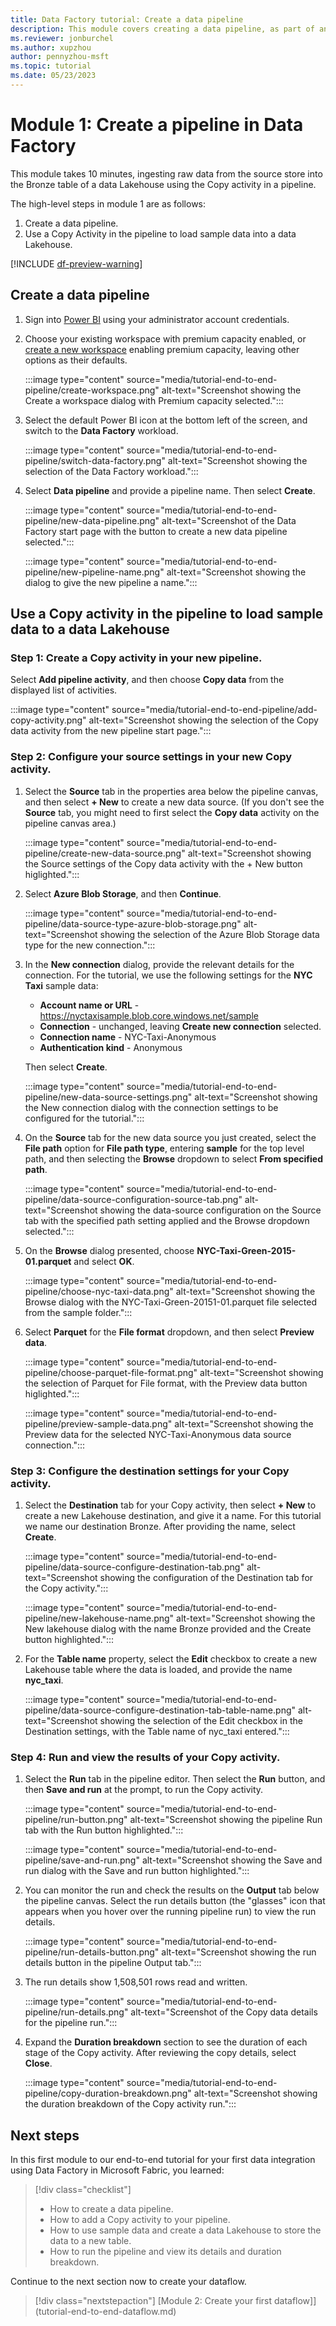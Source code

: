 ```yaml
---
title: Data Factory tutorial: Create a data pipeline 
description: This module covers creating a data pipeline, as part of an end-to-end data integration tutorial to complete a full data integration scenario with Data Factory in Microsoft Fabric within an hour.
ms.reviewer: jonburchel
ms.author: xupzhou
author: pennyzhou-msft
ms.topic: tutorial
ms.date: 05/23/2023
---
```


# Module 1: Create a pipeline in Data Factory

This module takes 10 minutes, ingesting raw data from the source store into the Bronze table of a data Lakehouse using the Copy activity in a pipeline.

The high-level steps in module 1 are as follows:

1. Create a data pipeline.
1. Use a Copy Activity in the pipeline to load sample data into a data Lakehouse.

[!INCLUDE [df-preview-warning](includes/data-factory-preview-warning.md)]

## Create a data pipeline

1. Sign into [Power BI](https://app.powerbi.com) using your administrator account credentials.
1. Choose your existing workspace with premium capacity enabled, or [create a new workspace](../get-started/create-workspaces.md) enabling premium capacity, leaving other options as their defaults.

   :::image type="content" source="media/tutorial-end-to-end-pipeline/create-workspace.png" alt-text="Screenshot showing the Create a workspace dialog with Premium capacity selected.":::

1. Select the default Power BI icon at the bottom left of the screen, and switch to the **Data Factory** workload.

   :::image type="content" source="media/tutorial-end-to-end-pipeline/switch-data-factory.png" alt-text="Screenshot showing the selection of the Data Factory workload.":::

1. Select **Data pipeline** and provide a pipeline name. Then select **Create**.

   :::image type="content" source="media/tutorial-end-to-end-pipeline/new-data-pipeline.png" alt-text="Screenshot of the Data Factory start page with the button to create a new data pipeline selected.":::

   :::image type="content" source="media/tutorial-end-to-end-pipeline/new-pipeline-name.png" alt-text="Screenshot showing the dialog to give the new pipeline a name.":::

## Use a Copy activity in the pipeline to load sample data to a data Lakehouse

### Step 1: Create a Copy activity in your new pipeline. 

Select **Add pipeline activity**, and then choose **Copy data** from the displayed list of activities.

:::image type="content" source="media/tutorial-end-to-end-pipeline/add-copy-activity.png" alt-text="Screenshot showing the selection of the Copy data activity from the new pipeline start page.":::

### Step 2: Configure your source settings in your new Copy activity.

1. Select the **Source** tab in the properties area below the pipeline canvas, and then select **+ New** to create a new data source. (If you don't see the **Source** tab, you might need to first select the **Copy data** activity on the pipeline canvas area.)

   :::image type="content" source="media/tutorial-end-to-end-pipeline/create-new-data-source.png" alt-text="Screenshot showing the Source settings of the Copy data activity with the + New button higlighted.":::

1. Select **Azure Blob Storage**, and then **Continue**.

   :::image type="content" source="media/tutorial-end-to-end-pipeline/data-source-type-azure-blob-storage.png" alt-text="Screenshot showing the selection of the Azure Blob Storage data type for the new connection.":::

1. In the **New connection** dialog, provide the relevant details for the connection. For the tutorial, we use the following settings for the **NYC Taxi** sample data:

   - **Account name or URL** - https://nyctaxisample.blob.core.windows.net/sample
   - **Connection** - unchanged, leaving **Create new connection** selected.
   - **Connection name** - NYC-Taxi-Anonymous
   - **Authentication kind** - Anonymous
   
   Then select **Create**.

   :::image type="content" source="media/tutorial-end-to-end-pipeline/new-data-source-settings.png" alt-text="Screenshot showing the New connection dialog with the connection settings to be configured for the tutorial.":::

1. On the **Source** tab for the new data source you just created, select the **File path** option for **File path type**, entering **sample** for the top level path, and then selecting the **Browse** dropdown to select **From specified path**.

   :::image type="content" source="media/tutorial-end-to-end-pipeline/data-source-configuration-source-tab.png" alt-text="Screenshot showing the data-source configuration on the Source tab with the specified path setting applied and the Browse dropdown selected.":::

1. On the **Browse** dialog presented, choose **NYC-Taxi-Green-2015-01.parquet** and select **OK**.

   :::image type="content" source="media/tutorial-end-to-end-pipeline/choose-nyc-taxi-data.png" alt-text="Screenshot showing the Browse dialog with the NYC-Taxi-Green-20151-01.parquet file selected from the sample folder.":::

1. Select **Parquet** for the **File format** dropdown, and then select **Preview data**.

   :::image type="content" source="media/tutorial-end-to-end-pipeline/choose-parquet-file-format.png" alt-text="Screenshot showing the selection of Parquet for File format, with the Preview data button higlighted.":::

   :::image type="content" source="media/tutorial-end-to-end-pipeline/preview-sample-data.png" alt-text="Screenshot showing the Preview data for the selected NYC-Taxi-Anonymous data source connection.":::

### Step 3: Configure the destination settings for your Copy activity.

1. Select the **Destination** tab for your Copy activity, then select **+ New** to create a new Lakehouse destination, and give it a name. For this tutorial we name our destination Bronze. After providing the name, select **Create**.

   :::image type="content" source="media/tutorial-end-to-end-pipeline/data-source-configure-destination-tab.png" alt-text="Screenshot showing the configuration of the Destination tab for the Copy activity.":::

   :::image type="content" source="media/tutorial-end-to-end-pipeline/new-lakehouse-name.png" alt-text="Screenshot showing the New lakehouse dialog with the name Bronze provided and the Create button highlighted.":::

1. For the **Table name** property, select the **Edit** checkbox to create a new Lakehouse table where the data is loaded, and provide the name **nyc_taxi**.

   :::image type="content" source="media/tutorial-end-to-end-pipeline/data-source-configure-destination-tab-table-name.png" alt-text="Screenshot showing the selection of the Edit checkbox in the Destination settings, with the Table name of nyc_taxi entered.":::

### Step 4: Run and view the results of your Copy activity.

1. Select the **Run** tab in the pipeline editor. Then select the **Run** button, and then **Save and run** at the prompt, to run the Copy activity.

   :::image type="content" source="media/tutorial-end-to-end-pipeline/run-button.png" alt-text="Screenshot showing the pipeline Run tab with the Run button highlighted.":::

   :::image type="content" source="media/tutorial-end-to-end-pipeline/save-and-run.png" alt-text="Screenshot showing the Save and run dialog with the Save and run button highlighted.":::

1. You can monitor the run and check the results on the **Output** tab below the pipeline canvas. Select the run details button (the "glasses" icon that appears when you hover over the running pipeline run) to view the run details.

   :::image type="content" source="media/tutorial-end-to-end-pipeline/run-details-button.png" alt-text="Screenshot showing the run details button in the pipeline Output tab.":::

1. The run details show 1,508,501 rows read and written.

   :::image type="content" source="media/tutorial-end-to-end-pipeline/run-details.png" alt-text="Screenshot of the Copy data details for the pipeline run.":::

1. Expand the **Duration breakdown** section to see the duration of each stage of the Copy activity. After reviewing the copy details, select **Close**.

   :::image type="content" source="media/tutorial-end-to-end-pipeline/copy-duration-breakdown.png" alt-text="Screenshot showing the duration breakdown of the Copy activity run.":::

## Next steps

In this first module to our end-to-end tutorial for your first data integration using Data Factory in Microsoft Fabric, you learned:

> [!div class="checklist"]
> - How to create a data pipeline.
> - How to add a Copy activity to your pipeline.
> - How to use sample data and create a data Lakehouse to store the data to a new table.
> - How to run the pipeline and view its details and duration breakdown.

Continue to the next section now to create your dataflow.

> [!div class="nextstepaction"]
> [Module 2: Create your first dataflow]](tutorial-end-to-end-dataflow.md)